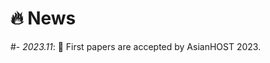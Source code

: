 # 🔥 News
#- *2023.11*: 🎉 First papers are accepted by AsianHOST 2023.
<!-- *2023.05*: 🎉 Five papers are accepted by ACL 2023-->
<!-- *2023.01*: DiffSinger was introduced in [a very popular video](https://www.bilibili.com/video/BV1uM411t7ZJ) (2000k+ views) in Bilibili!-->
<!-- *2023.01*: I join TikTok <img src='./images/tiktok.png' style='width: 6em;'> as a speech research scientist in Singapore!-->
<!-- *2022.02*: I release a modern and responsive academic personal [homepage template](https://github.com/RayeRen/acad-homepage.github.io). Welcome to STAR and FORK!-->

